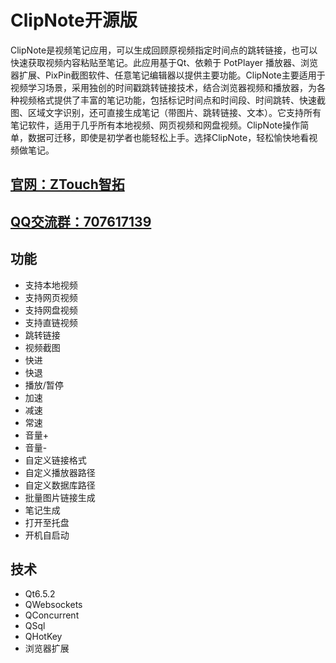 # ClipNote开源版
ClipNote是视频笔记应用，可以生成回顾原视频指定时间点的跳转链接，也可以快速获取视频内容粘贴至笔记。此应用基于Qt、依赖于 PotPlayer 播放器、浏览器扩展、PixPin截图软件、任意笔记编辑器以提供主要功能。ClipNote主要适用于视频学习场景，采用独创的时间戳跳转链接技术，结合浏览器视频和播放器，为各种视频格式提供了丰富的笔记功能，包括标记时间点和时间段、时间跳转、快速截图、区域文字识别，还可直接生成笔记（带图片、跳转链接、文本）。它支持所有笔记软件，适用于几乎所有本地视频、网页视频和网盘视频。ClipNote操作简单，数据可迁移，即使是初学者也能轻松上手。选择ClipNote，轻松愉快地看视频做笔记。
## [官网：ZTouch智拓](https://ztough.cn) 
## [QQ交流群：707617139](https://qm.qq.com/cgi-bin/qm/qr?k=Bvs2uQxc0rCDzn0Wklaw76wfUdxO1dV2&jump_from=webapi&authKey=vTkp0Nojj6owKfLwmPCRWSc2qdkUzP5FLmhU9SIdkSoR8pp4i/PinyGmh5rxfO8m)
## 功能
- 支持本地视频
- 支持网页视频
- 支持网盘视频
- 支持直链视频
- 跳转链接
- 视频截图
- 快进
- 快退
- 播放/暂停
- 加速
- 减速
- 常速
- 音量+
- 音量-
- 自定义链接格式
- 自定义播放器路径
- 自定义数据库路径
- 批量图片链接生成
- 笔记生成
- 打开至托盘
- 开机自启动
## 技术
- Qt6.5.2
- QWebsockets
- QConcurrent
- QSql
- QHotKey
- 浏览器扩展